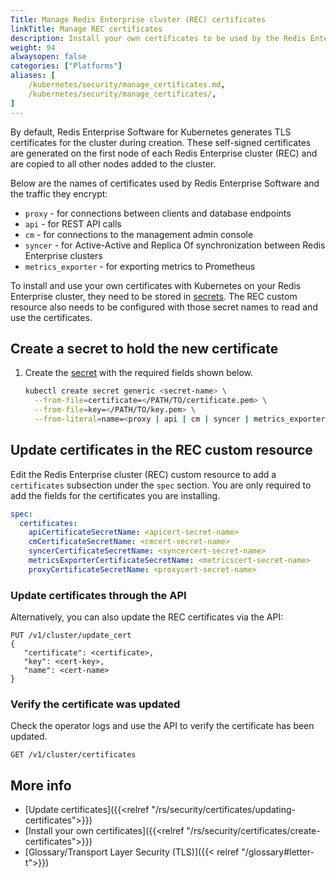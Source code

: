 ```yaml
---
Title: Manage Redis Enterprise cluster (REC) certificates
linkTitle: Manage REC certificates
description: Install your own certificates to be used by the Redis Enterprise cluster's operator. 
weight: 94
alwaysopen: false
categories: ["Platforms"]
aliases: [ 
    /kubernetes/security/manage_certificates.md,
    /kubernetes/security/manage_certificates/,
]
---
```


By default, Redis Enterprise Software for Kubernetes generates TLS certificates for the cluster during creation. These self-signed certificates are generated on the first node of each Redis Enterprise cluster (REC) and are copied to all other nodes added to the cluster.

Below are the names of certificates used by Redis Enterprise Software and the traffic they encrypt:

- `proxy` - for connections between clients and database endpoints
- `api` - for REST API calls
- `cm` - for connections to the management admin console
- `syncer` - for Active-Active and Replica Of synchronization between Redis Enterprise clusters
- `metrics_exporter` - for exporting metrics to Prometheus

To install and use your own certificates with Kubernetes on your Redis Enterprise cluster, they need to be stored in [secrets](https://kubernetes.io/docs/concepts/configuration/secret/). The REC custom resource also needs to be configured with those secret names to read and use the certificates.

## Create a secret to hold the new certificate

1. Create the [secret](https://kubernetes.io/docs/tasks/configmap-secret/managing-secret-using-kubectl/) with the required fields shown below.

    ```sh
    kubectl create secret generic <secret-name> \
      --from-file=certificate=</PATH/TO/certificate.pem> \
      --from-file=key=</PATH/TO/key.pem> \
      --from-literal=name=<proxy | api | cm | syncer | metrics_exporter>
    ```

## Update certificates in the REC custom resource

Edit the Redis Enterprise cluster (REC) custom resource to add a `certificates` subsection under the `spec` section. You are only required to add the fields for the certificates you are installing.

```yaml
spec:
  certificates:
    apiCertificateSecretName: <apicert-secret-name>
    cmCertificateSecretName: <cmcert-secret-name>
    syncerCertificateSecretName: <syncercert-secret-name>
    metricsExporterCertificateSecretName: <metricscert-secret-name>
    proxyCertificateSecretName: <proxycert-secret-name>
```

### Update certificates through the API

Alternatively, you can also update the REC certificates via the API:

```API
PUT /v1/cluster/update_cert
{
   "certificate": <certificate>, 
   "key": <cert-key>,
   "name": <cert-name> 
}
```

### Verify the certificate was updated

Check the operator logs and use the API to verify the certificate has been updated.

  ```api
  GET /v1/cluster/certificates
  ```

## More info

- [Update certificates]({{<relref "/rs/security/certificates/updating-certificates">}})
- [Install your own certificates]({{<relref "/rs/security/certificates/create-certificates">}})
- [Glossary/Transport Layer Security (TLS)]({{< relref "/glossary#letter-t">}})

